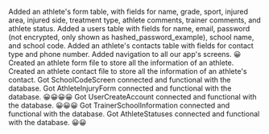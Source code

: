 Added an athlete's form table, with fields for name, grade, sport, injured area, injured side, treatment type, athlete comments, trainer comments, and athlete status.
Added a users table with fields for name, email, password (not encrypted, only shown as hashed_password_example), school name, and school code.
Added an athlete's contacts table with fields for contact type and phone number.
Added navigation to all our app's screens. 😀
Created an athlete form file to store all the information of an athlete.
Created an athlete contact file to store all the information of an athlete's contact.
Got SchoolCodeScreen connected and functional with the database.
Got AthleteInjuryForm connected and functional with the database. 😀😀😀😀
Got UserCreateAccount connected and functional with the database. 😀😀😀
Got TrainerSchoolInformation connected and functional with the database.
Got AthleteStatuses connected and functional with the database. 😀😀
